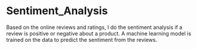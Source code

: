 # Sentiment_Analysis
Based on the online reviews and ratings, I do the sentiment analysis if a review is positive or negative about a product. A machine learning model is trained on the data to predict the sentiment from the reviews.
